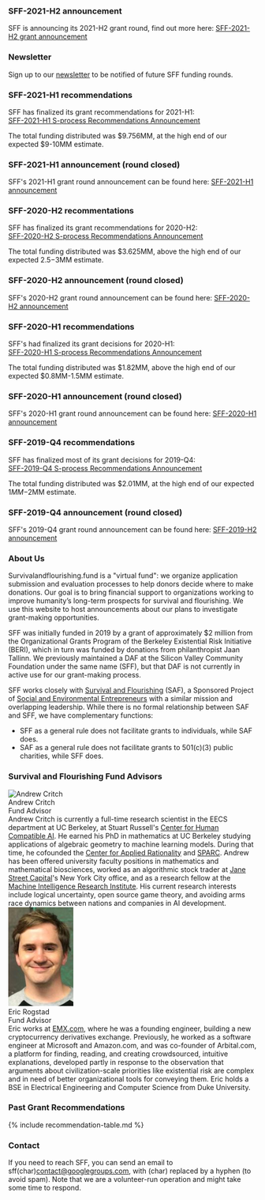 ### SFF-2021-H2 announcement
SFF is announcing its 2021-H2 grant round, find out more here: 
[SFF-2021-H2 grant announcement](http://survivalandflourishing.fund/sff-2021-h2) 

### Newsletter
Sign up to our [newsletter](https://docs.google.com/forms/d/e/1FAIpQLSeGgE8xD3XmW62kSLIp7BuK1sejricSArBvxVInUI8o0p7Q8Q/viewform?usp=sf_link) to be notified of future SFF funding rounds.

<a name="2021-h1" class="intrapage-link"></a>
### SFF-2021-H1 recommendations 
SFF has finalized its grant recommendations for 2021-H1:<br>
[SFF-2021-H1 S-process Recommendations Announcement](https://survivalandflourishing.fund/sff-2021-h1-recommendations)

The total funding distributed was $9.756MM, at the high end of our expected $9-10MM estimate.

### SFF-2021-H1 announcement (round closed)
SFF's 2021-H1 grant round announcement can be found here:
[SFF-2021-H1 announcement](http://survivalandflourishing.fund/sff-2021-h1-announcement) 

<a name="2020-h2" class="intrapage-link"></a>
### SFF-2020-H2 recommentations
SFF has finalized its grant recommendations for 2020-H2:<br>
[SFF-2020-H2 S-process Recommendations Announcement](https://survivalandflourishing.fund/sff-2020-h2-recommendations)

The total funding distributed was $3.625MM, above the high end of our expected $2.5-$3MM estimate.

### SFF-2020-H2 announcement (round closed)
SFF's 2020-H2 grant round announcement can be found here:
[SFF-2020-H2 announcement](http://survivalandflourishing.fund/sff-2020-h2-announcement) 

<a name="2019-h1" class="intrapage-link"></a>
### SFF-2020-H1 recommendations 
SFF's had finalized its grant decisions for 2020-H1:<br>
[SFF-2020-H1 S-process Recommendations Announcement](http://survivalandflourishing.fund/sff-2020-h1)

The total funding distributed was $1.82MM, above the high end of our expected $0.8MM-1.5MM estimate.

### SFF-2020-H1 announcement (round closed)
SFF's 2020-H1 grant round announcement can be found here:
[SFF-2020-H1 announcement](http://survivalandflourishing.fund/sff-2021-h1-announcement) 

<a name="2019-q4" class="intrapage-link"></a>
### SFF-2019-Q4 recommendations
SFF has finalized most of its grant decisions for 2019-Q4:<br>
[SFF-2019-Q4 S-process Recommendations Announcement](http://survivalandflourishing.fund/sff-2019-q4)

The total funding distributed was $2.01MM, at the high end of our expected $1MM-$2MM estimate. 

### SFF-2019-Q4 announcement (round closed)
SFF's 2019-Q4 grant round announcement can be found here:
[SFF-2019-H2 announcement](http://survivalandflourishing.fund/sff-2019-q4-announcement) 


<a name="about" class="intrapage-link"></a>
### About Us 

Survivalandflourishing.fund is a "virtual fund": we organize application submission and evaluation processes to help donors decide where to make donations.  Our goal is to bring financial support to organizations working to improve humanity’s long-term prospects for survival and flourishing.  We use this website to host announcements about our plans to investigate grant-making opportunities.  

SFF was initially funded in 2019 by a grant of approximately $2 million from the Organizational Grants Program of the Berkeley Existential Risk Initiative (BERI), which in turn was funded by donations from philanthropist Jaan Tallinn.  We previously maintained a DAF at the Silicon Valley Community Foundation under the same name (SFF), but that DAF is not currently in active use for our grant-making process.

SFF works closely with [Survival and Flourishing](http://survivalandflourishing.org/) (SAF), a Sponsored Project of [Social and Environmental Entrepreneurs](http://saveourplanet.org/) with a similar mission and overlapping leadership.  While there is no formal relationship between SAF and SFF, we have complementary functions:
- SFF as a general rule does not facilitate grants to individuals, while SAF does.
- SAF as a general rule does not facilitate grants to 501(c)(3) public charities, while SFF does.


<a name="advisors" class="intrapage-link"></a>
### Survival and Flourishing Fund Advisors

<a name="andrew-critch" class="intrapage-link"></a>
<div class="bio">
  <div class="box person">
    <img
      src="/images/andrew-critch.jpg"
      alt="Andrew Critch"
      width="132px"/>
    </div>
<div class="name">Andrew Critch</div>
<div class="title">Fund Advisor</div>
Andrew Critch is currently a full-time research scientist in the EECS department at UC Berkeley, at Stuart Russell's <a href="http://humancompatible.ai/">Center for Human Compatible AI</a>.  He earned his PhD in mathematics at UC Berkeley studying applications of algebraic geometry to machine learning models. During that time, he cofounded the <a href="http://rationality.org">Center for Applied Rationality</a> and <a href="http://sparc-camp.org/">SPARC</a>. Andrew has been offered university faculty positions in mathematics and mathematical biosciences, worked as an algorithmic stock trader at <a href="https://www.janestreet.com/">Jane Street Capital</a>'s New York City office, and as a research fellow at the <a href="https://intelligence.org/">Machine Intelligence Research Institute</a>.  His current research interests include logical uncertainty, open source game theory, and avoiding arms race dynamics between nations and companies in AI development.
</div>

<div class="bio">
  <a name="eric-rogstad" class="intrapage-link"></a>
  <div class="box person">
    <img
      src="/images/eric-rogstad.jpg"
      alt=""
      width="132px"/>
  </div>
<div class="name">Eric Rogstad</div>
<div class="title">Fund Advisor</div>
Eric works at <a href="http://EMX.com/">EMX.com</a>, where he was a founding engineer, building a new cryptocurrency derivatives exchange. Previously, he worked as a software engineer at Microsoft and Amazon.com, and was co-founder of Arbital.com, a platform for finding, reading, and creating crowdsourced, intuitive explanations, developed partly in response to the observation that arguments about civilization-scale priorities like existential risk are complex and in need of better organizational tools for conveying them. Eric holds a BSE in Electrical Engineering and Computer Science from Duke University.
</div>

<div style="clear:both"></div>

<a name="grants" class="intrapage-link"></a>
### Past Grant Recommendations

{% include recommendation-table.md %}

<a name="contact" class="intrapage-link"></a>
### Contact

If you need to reach SFF, you can send an email to sff(char)contact@googlegroups.com, with (char) replaced by a hyphen (to avoid spam).  Note that we are a volunteer-run operation and might take some time to respond.
